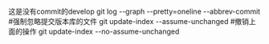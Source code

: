 ###
这是没有commit的develop
git log --graph --pretty=oneline --abbrev-commit
#强制忽略提交版本库的文件
git update-index --assume-unchanged <files>
#撤销上面的操作
git update-index --no-assume-unchanged <files>